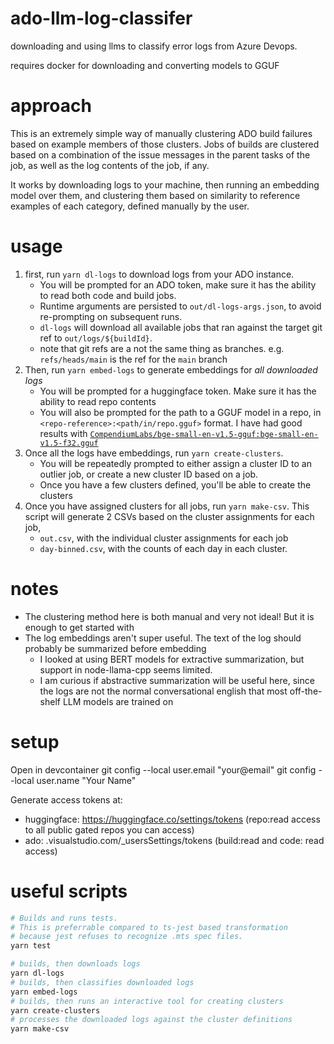 # ado-llm-log-classifer

downloading and using llms to classify error logs from Azure Devops.

requires docker for downloading and converting models to GGUF

# approach
This is an extremely simple way of manually clustering ADO build failures based on example members of those clusters.
Jobs of builds are clustered based on a combination of the issue messages in the parent tasks of the job, as well as the log contents of the job, if any.

It works by downloading logs to your machine, then running an embedding model over them, and clustering them based on similarity to reference examples of each category, defined manually by the user.

# usage
1. first, run `yarn dl-logs` to download logs from your ADO instance.
   - You will be prompted for an ADO token, make sure it has the ability to read both code and build jobs.
   - Runtime arguments are persisted to `out/dl-logs-args.json`, to avoid re-prompting on subsequent runs.
   - `dl-logs` will download all available jobs that ran against the target git ref to `out/logs/${buildId}`.
   - note that git refs are a not the same thing as branches. e.g. `refs/heads/main` is the ref for the `main` branch
2. Then, run `yarn embed-logs` to generate embeddings for _all downloaded logs_
   - You will be prompted for a huggingface token. Make sure it has the ability to read repo contents
   - You will also be prompted for the path to a GGUF model in a repo, in `<repo-reference>:<path/in/repo.gguf>` format.
     I have had good results with [`CompendiumLabs/bge-small-en-v1.5-gguf:bge-small-en-v1.5-f32.gguf`](https://huggingface.co/CompendiumLabs/bge-small-en-v1.5-gguf/blob/main/bge-small-en-v1.5-f32.gguf)
3. Once all the logs have embeddings, run `yarn create-clusters`.  
   - You will be repeatedly prompted to either assign a cluster ID to an outlier job, or create a new cluster ID based on a job.
   - Once you have a few clusters defined, you'll be able to create the clusters
4. Once you have assigned clusters for all jobs, run `yarn make-csv`.
   This script will generate 2 CSVs based on the cluster assignments for each job,
   - `out.csv`, with the individual cluster assignments for each job
   - `day-binned.csv`, with the counts of each day in each cluster.

# notes
- The clustering method here is both manual and very not ideal! But it is enough to get started with
- The log embeddings aren't super useful. The text of the log should probably be summarized before embedding
  - I looked at using BERT models for extractive summarization, but support in node-llama-cpp seems limited.
  - I am curious if abstractive summarization will be useful here, since the logs are not the normal conversational english that most off-the-shelf LLM models are trained on

# setup
Open in devcontainer
git config --local user.email "your@email"
git config --local user.name "Your Name"

Generate access tokens at:
- huggingface: https://huggingface.co/settings/tokens (repo:read access to all public gated repos you can access)
- ado: <orgname>.visualstudio.com/_usersSettings/tokens (build:read and code: read access)

# useful scripts
```sh
# Builds and runs tests.
# This is preferrable compared to ts-jest based transformation
# because jest refuses to recognize .mts spec files.
yarn test

# builds, then downloads logs
yarn dl-logs
# builds, then classifies downloaded logs
yarn embed-logs
# builds, then runs an interactive tool for creating clusters
yarn create-clusters
# processes the downloaded logs against the cluster definitions
yarn make-csv

```
